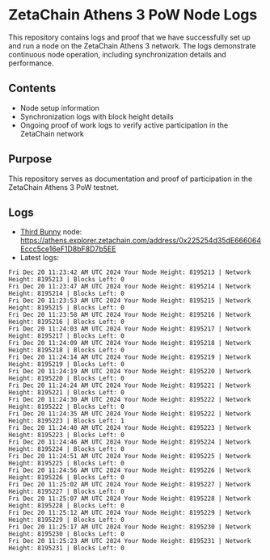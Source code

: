 # ZetaChain Athens 3 PoW Node Logs
This repository contains logs and proof that we have successfully set up and run a node on the ZetaChain Athens 3 network. The logs demonstrate continuous node operation, including synchronization details and performance.

## Contents
- Node setup information
- Synchronization logs with block height details
- Ongoing proof of work logs to verify active participation in the ZetaChain network

## Purpose
This repository serves as documentation and proof of participation in the ZetaChain Athens 3 PoW testnet.

## Logs

- [Third Bunny](https://thirdbunny.xyz/) node: https://athens.explorer.zetachain.com/address/0x225254d35dE666064Eccc5ce16eF1D8bF8D7b5EE
- Latest logs:
```
Fri Dec 20 11:23:42 AM UTC 2024 Your Node Height: 8195213 | Network Height: 8195213 | Blocks Left: 0
Fri Dec 20 11:23:47 AM UTC 2024 Your Node Height: 8195214 | Network Height: 8195214 | Blocks Left: 0
Fri Dec 20 11:23:53 AM UTC 2024 Your Node Height: 8195215 | Network Height: 8195215 | Blocks Left: 0
Fri Dec 20 11:23:58 AM UTC 2024 Your Node Height: 8195216 | Network Height: 8195216 | Blocks Left: 0
Fri Dec 20 11:24:03 AM UTC 2024 Your Node Height: 8195217 | Network Height: 8195217 | Blocks Left: 0
Fri Dec 20 11:24:09 AM UTC 2024 Your Node Height: 8195218 | Network Height: 8195218 | Blocks Left: 0
Fri Dec 20 11:24:14 AM UTC 2024 Your Node Height: 8195219 | Network Height: 8195219 | Blocks Left: 0
Fri Dec 20 11:24:19 AM UTC 2024 Your Node Height: 8195220 | Network Height: 8195220 | Blocks Left: 0
Fri Dec 20 11:24:24 AM UTC 2024 Your Node Height: 8195221 | Network Height: 8195221 | Blocks Left: 0
Fri Dec 20 11:24:30 AM UTC 2024 Your Node Height: 8195222 | Network Height: 8195222 | Blocks Left: 0
Fri Dec 20 11:24:35 AM UTC 2024 Your Node Height: 8195222 | Network Height: 8195223 | Blocks Left: 1
Fri Dec 20 11:24:40 AM UTC 2024 Your Node Height: 8195223 | Network Height: 8195223 | Blocks Left: 0
Fri Dec 20 11:24:46 AM UTC 2024 Your Node Height: 8195224 | Network Height: 8195224 | Blocks Left: 0
Fri Dec 20 11:24:51 AM UTC 2024 Your Node Height: 8195225 | Network Height: 8195225 | Blocks Left: 0
Fri Dec 20 11:24:56 AM UTC 2024 Your Node Height: 8195226 | Network Height: 8195226 | Blocks Left: 0
Fri Dec 20 11:25:02 AM UTC 2024 Your Node Height: 8195227 | Network Height: 8195227 | Blocks Left: 0
Fri Dec 20 11:25:07 AM UTC 2024 Your Node Height: 8195228 | Network Height: 8195228 | Blocks Left: 0
Fri Dec 20 11:25:12 AM UTC 2024 Your Node Height: 8195229 | Network Height: 8195229 | Blocks Left: 0
Fri Dec 20 11:25:17 AM UTC 2024 Your Node Height: 8195230 | Network Height: 8195230 | Blocks Left: 0
Fri Dec 20 11:25:23 AM UTC 2024 Your Node Height: 8195231 | Network Height: 8195231 | Blocks Left: 0
```
